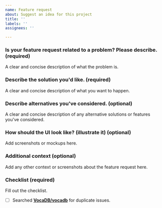 ```yaml
---
name: Feature request
about: Suggest an idea for this project
title: ''
labels: ''
assignees: ''

---
```


### Is your feature request related to a problem? Please describe. (required)
A clear and concise description of what the problem is.

### Describe the solution you'd like. (required)
A clear and concise description of what you want to happen.

### Describe alternatives you've considered. (optional)
A clear and concise description of any alternative solutions or features you've considered.

### How should the UI look like? (illustrate it) (optional)
Add screenshots or mockups here.

### Additional context (optional)
Add any other context or screenshots about the feature request here.

### Checklist (required)

Fill out the checklist.

- [ ] Searched **[VocaDB/vocadb](https://github.com/VocaDB/vocadb/issues)** for duplicate issues.
